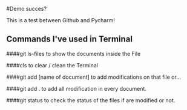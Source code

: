   #Demo succes?

This is a test between Github and Pycharm!

## Commands I've used in Terminal

####git ls-files 
to show the documents inside the File

####cls 
to clear / clean the Terminal

####git add [name of document]
to add modifications on that file or...

####git add . 
to add all modification in every document.

####git status
to check the status of the files if are modified or not.